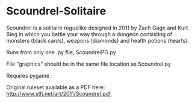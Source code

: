 # Scoundrel-Solitaire
Scoundrel is a solitaire roguelike designed in 2011 by Zach Gage and Kurt Bieg in which you battle your way through a dungeon consisting of monsters (black cards), weapons (diamonds) and health potions (hearts).

Runs from only one .py file, ScoundrelPG.py

File "graphics" should be in the same file location as Scoundrel.py

Requires pygame.

Original ruleset available as a PDF here: http://www.stfj.net/art/2011/Scoundrel.pdf
